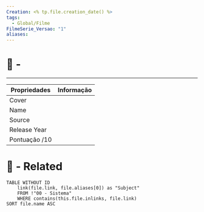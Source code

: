 ```yaml
---
Creation: <% tp.file.creation_date() %>
tags:
  - Global/Filme
FilmeSerie_Versao: "1"
aliases:
---
```

# 🍿 - 
---

| Propriedades   | Informação |
| -------------- | :--------: |
| Cover          |            |
| Name           |            |
| Source         |            |
| Release Year   |            |
| Pontuação  /10 |            |

# 🔗 - Related
```dataview
TABLE WITHOUT ID
	link(file.link, file.aliases[0]) as "Subject"
	FROM !"00 - Sistema"
	WHERE contains(this.file.inlinks, file.link)
SORT file.name ASC
```